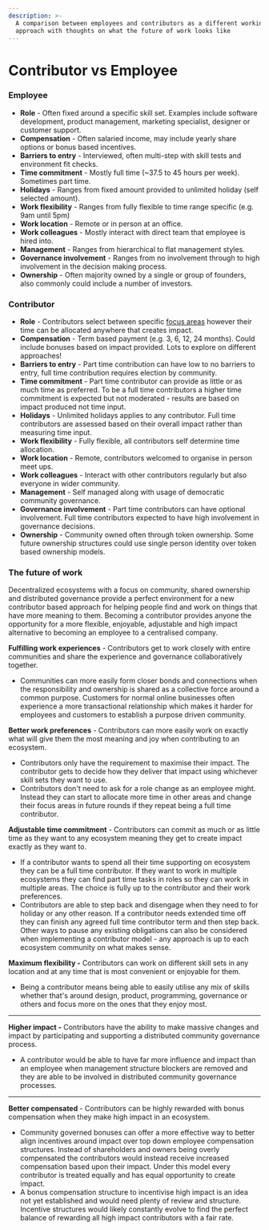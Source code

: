 ```yaml
---
description: >-
  A comparison between employees and contributors as a different working
  approach with thoughts on what the future of work looks like
---
```


# Contributor vs Employee

### Employee

* **Role** - Often fixed around a specific skill set. Examples include software development, product management, marketing specialist, designer or customer support.
* **Compensation** - Often salaried income, may include yearly share options or bonus based incentives.
* **Barriers to entry** - Interviewed, often multi-step with skill tests and environment fit checks.
* **Time commitment** - Mostly full time (\~37.5 to 45 hours per week). Sometimes part time.
* **Holidays** - Ranges from fixed amount provided to unlimited holiday (self selected amount).
* **Work flexibility** - Ranges from fully flexible to time range specific (e.g. 9am until 5pm)
* **Work location** - Remote or in person at an office.
* **Work colleagues** - Mostly interact with direct team that employee is hired into.
* **Management** - Ranges from hierarchical to flat management styles.
* **Governance involvement** - Ranges from no involvement through to high involvement in the decision making process.
* **Ownership** - Often majority owned by a single or group of founders, also commonly could include a number of investors.



### Contributor

* **Role** - Contributors select between specific [focus areas](../contributor/focus-areas/) however their time can be allocated anywhere that creates impact.
* **Compensation** - Term based payment (e.g. 3, 6, 12, 24 months). Could include bonuses based on impact provided. Lots to explore on different approaches!
* **Barriers to entry** - Part time contribution can have low to no barriers to entry, full time contribution requires election by community.
* **Time commitment** - Part time contributor can provide as little or as much time as preferred. To be a full time contributors a higher time commitment is expected but not moderated - results are based on impact produced not time input.
* **Holidays** - Unlimited holidays applies to any contributor. Full time contributors are assessed based on their overall impact rather than measuring time input.
* **Work flexibility** - Fully flexible, all contributors self determine time allocation.
* **Work location** - Remote, contributors welcomed to organise in person meet ups.
* **Work colleagues** - Interact with other contributors regularly but also everyone in wider community.
* **Management** - Self managed along with usage of democratic community governance.
* **Governance involvement** - Part time contributors can have optional involvement. Full time contributors expected to have high involvement in governance decisions.
* **Ownership** - Community owned often through token ownership. Some future ownership structures could use single person identity over token based ownership models.



### The future of work

Decentralized ecosystems with a focus on community, shared ownership and distributed governance provide a perfect environment for a new contributor based approach for helping people find and work on things that have more meaning to them. Becoming a contributor provides anyone the opportunity for a more flexible, enjoyable, adjustable and high impact alternative to becoming an employee to a centralised company.



**Fulfilling work experiences** - Contributors get to work closely with entire communities and share the experience and governance collaboratively together.

* Communities can more easily form closer bonds and connections when the responsibility and ownership is shared as a collective force around a common purpose. Customers for normal online businesses often experience a more transactional relationship which makes it harder for employees and customers to establish a purpose driven community.



**Better work preferences** - Contributors can more easily work on exactly what will give them the most meaning and joy when contributing to an ecosystem.&#x20;

* Contributors only have the requirement to maximise their impact. The contributor gets to decide how they deliver that impact using whichever skill sets they want to use.
* Contributors don't need to ask for a role change as an employee might. Instead they can start to allocate more time in other areas and change their focus areas in future rounds if they repeat being a full time contributor.



**Adjustable time commitment** - Contributors can commit as much or as little time as they want to any ecosystem meaning they get to create impact exactly as they want to.

* If a contributor wants to spend all their time supporting on ecosystem they can be a full time contributor. If they want to work in multiple ecosystems they can find part time tasks in roles so they can work in multiple areas. The choice is fully up to the contributor and their work preferences.
* Contributors are able to step back and disengage when they need to for holiday or any other reason. If a contributor needs extended time off they can finish any agreed full time contributor term and then step back. Other ways to pause any existing obligations can also be considered when implementing a contributor model - any approach is up to each ecosystem community on what makes sense.



**Maximum flexibility -** Contributors can work on different skill sets in any location and at any time that is most convenient or enjoyable for them.

* Being a contributor means being able to easily utilise any mix of skills whether that's around design, product, programming, governance or others and focus more on the ones that they enjoy most.

****

**Higher impact -** Contributors have the ability to make massive changes and impact by participating and supporting a distributed community governance process.

* A contributor would be able to have far more influence and impact than an employee when management structure blockers are removed and they are able to be involved in distributed community governance processes.

****

**Better compensated** - Contributors can be highly rewarded with bonus compensation when they make high impact in an ecosystem.

* Community governed bonuses can offer a more effective way to better align incentives around impact over top down employee compensation structures. Instead of shareholders and owners being overly compensated the contributors would instead receive increased compensation based upon their impact. Under this model every contributor is treated equally and has equal opportunity to create impact.
* A bonus compensation structure to incentivise high impact is an idea not yet established and would need plenty of review and structure. Incentive structures would likely constantly evolve to find the perfect balance of rewarding all high impact contributors with a fair rate.
